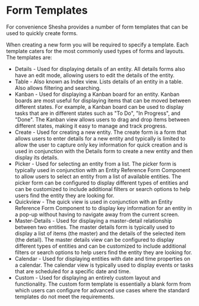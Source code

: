 # Form Templates

For convenience Shesha provides a number of form templates that can be used to quickly create forms.

When creating a new form you will be required to specify a template. Each template caters for the most commonly used types of forms and layouts. The templates are:
- Details - Used for displaying details of an entity. All details forms also have an edit mode, allowing users to edit the details of the entity.
- Table - Also known as Index view. Lists details of an entity in a table. Also allows filtering and searching.
- Kanban - Used for displaying a Kanban board for an entity. Kanban boards are most useful for displaying items that can be moved between different states. For example, a Kanban board can be used to display tasks that are in different states such as "To Do", "In Progress", and "Done". The Kanban view allows users to drag and drop items between different states, making it easy to manage and track progress.
- Create - Used for creating a new entity. The create form is a form that allows users to enter details for a new entity and typically is limited to allow the user to capture only key information for quick creation and is used in conjunction with the Details form to create a new entity and then display its details.
- Picker - Used for selecting an entity from a list. The picker form is typically used in conjunction with an Entity Reference Form Component to allow users to select an entity from a list of available entities. The picker form can be configured to display different types of entities and can be customized to include additional filters or search options to help users find the entity they are looking for.
- Quickview - The quick view is used in conjunction with an Entity Reference Form Component to to display key information for an entity in a pop-up without having to navigate away from the current screen.
- Master-Details - Used for displaying a master-detail relationship between two entities. The master details form is typically used to display a list of items (the master) and the details of the selected item (the detail). The master details view can be configured to display different types of entities and can be customized to include additional filters or search options to help users find the entity they are looking for.
- Calendar - Used for displaying entities with date and time properties on a calendar. The calendar view is typically used to display events or tasks that are scheduled for a specific date and time.
- Custom - Used for displaying an entirely custom layout and functionality. The custom form template is essentially a blank form from which users can configure for advanced use cases where the standard templates do not meet the requirements.
